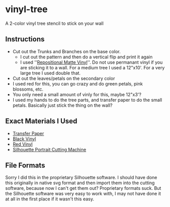 # vinyl-tree
A 2-color vinyl tree stencil to stick on your wall

## Instructions

* Cut out the Trunks and Branches on the base color.
  * I cut out the pattern and then do a vertical flip and print it again
  * I used ''[Repositional Matte Vinyl](http://www.amazon.com/s/ref=nb_sb_noss_2?url=search-alias%3Darts-crafts&field-keywords=repositionable+vinyl&rh=n%3A2617941011%2Ck%3Arepositionable+vinyl)''. Do not use permanant vinyl if you are sticking it to a wall. For a medium tree I used a 12"x10'. For a very large tree I used double that.
* Cut out the leaves/petals on the secondary color
 * I used red for this, you can go crazy and do green petals, pink blossoms, etc.
 * You only need a small amount of vinly for this, maybe 12"x3'?
* I used my hands to do the tree parts, and transfer paper to do the small petals. Basically just stick the thing on the wall?

## Exact Materials I Used
* [Transfer Paper](http://www.amazon.com/gp/product/B00NX4Z5EG/ref=oh_aui_detailpage_o00_s00?ie=UTF8&psc=1)
* [Black Vinyl](http://www.amazon.com/gp/product/B0037T556K/ref=oh_aui_detailpage_o00_s00?ie=UTF8&psc=1)
* [Red Vinyl](http://www.amazon.com/gp/product/B003UNYV68/ref=oh_aui_detailpage_o01_s00?ie=UTF8&psc=1)
* [Silhouette Portrait Cutting Machine](http://www.amazon.com/Silhouette-SILHOUETTE-PORTRAIT-Portrait/dp/B009GZUPFA/ref=sr_1_10?s=arts-crafts&ie=UTF8&qid=1423428477&sr=1-10)

## File Formats
Sorry I did this in the proprietary Silhouette software. I should have done this originally in native svg format and then import them into the cutting software, because now I can't get them out? Proprietary formats suck. But the Silhouette software was very easy to work with, I may not have done it at all in the first place if it wasn't this easy.
